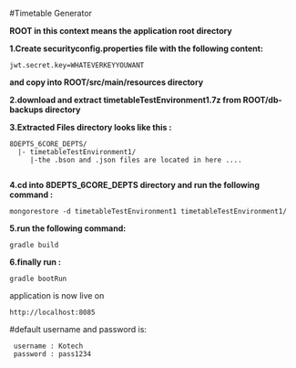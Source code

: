 #Timetable Generator 

**ROOT in this context means the application root directory**

**1.Create securityconfig.properties file with the following content:**

``` 
jwt.secret.key=WHATEVERKEYYOUWANT
```

**and copy into ROOT/src/main/resources directory** 

**2.download and extract timetableTestEnvironment1.7z from ROOT/db-backups directory**

**3.Extracted Files directory looks like this :**
```
8DEPTS_6CORE_DEPTS/
  |- timetableTestEnvironment1/
     |-the .bson and .json files are located in here .... 
  
```

**4.cd into 8DEPTS_6CORE_DEPTS directory and run the following command :**

```
mongorestore -d timetableTestEnvironment1 timetableTestEnvironment1/
```

**5.run the following command:**
```
gradle build
```

**6.finally run :**

```
gradle bootRun
```

application is now live on 

```
http://localhost:8085
```

#default username and password is:
 
```
 username : Kotech
 password : pass1234 
```
